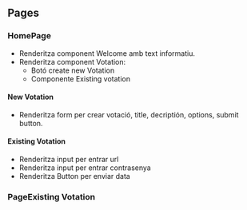 ## Pages

### HomePage

- Renderitza component Welcome amb text informatiu.
- Renderitza component Votation:
  - Botó create new Votation
  - Componente Existing votation

#### New Votation

- Renderitza form per crear votació, title, decriptión, options, submit button.

#### Existing Votation

- Renderitza input per entrar url
- Renderitza input per entrar contrasenya
- Renderitza Button per enviar data

### PageExisting Votation

